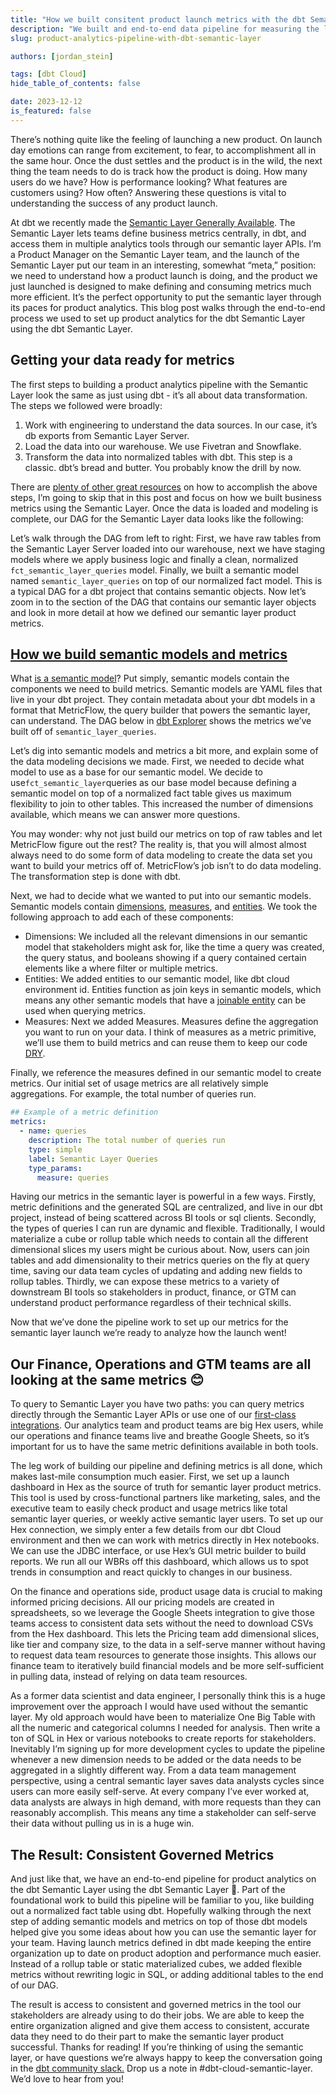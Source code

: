 ```yaml
---
title: "How we built consitent product launch metrics with the dbt Semantic Layer."
description: "We built and end-to-end data pipeline for measuring the launch of the dbt Semantic Layer using the dbt Semantic Layer."
slug: product-analytics-pipeline-with-dbt-semantic-layer

authors: [jordan_stein]

tags: [dbt Cloud]
hide_table_of_contents: false

date: 2023-12-12
is_featured: false
---
```

There’s nothing quite like the feeling of launching a new product. 
On launch day emotions can range from excitement, to fear, to accomplishment all in the same hour. 
Once the dust settles and the product is in the wild, the next thing the team needs to do is track how the product is doing. 
How many users do we have? How is performance looking? What features are customers using? How often? Answering these questions is vital to understanding the success of any product launch.

At dbt we recently made the [Semantic Layer Generally Available](https://www.getdbt.com/blog/new-dbt-cloud-features-announced-at-coalesce-2023). The Semantic Layer lets teams define business metrics centrally, in dbt, and access them in multiple analytics tools through our semantic layer APIs. 
I’m a Product Manager on the Semantic Layer team, and the launch of the Semantic Layer put our team in an interesting, somewhat “meta,” position: we need to understand how a product launch is doing, and the product we just launched is designed to make defining and consuming metrics much more efficient.  It’s the perfect opportunity to put the semantic layer through its paces for product analytics. This blog post walks through the end-to-end process we used to set up product analytics for the dbt Semantic Layer using the dbt Semantic Layer. 
<!-- truncate -->
## Getting your data ready for metrics

The first steps to building a product analytics pipeline with the Semantic Layer look the same as just using dbt - it’s all about data transformation. The steps we followed were broadly:

1. Work with engineering to understand the data sources. In our case, it’s db exports from Semantic Layer Server.
2. Load the data into our warehouse. We use Fivetran and Snowflake. 
3. Transform the data into normalized tables with dbt. This step is a classic. dbt’s bread and butter. You probably know the drill by now.

There are [plenty of other great resources](https://docs.getdbt.com/docs/build/projects) on how to accomplish the above steps, I’m going to skip that in this post and focus on how we built business metrics using the Semantic Layer.  Once the data is loaded and modeling is complete, our DAG for the Semantic Layer data looks like the following:



<Lightbox src="/img/blog/2023-12-11-semantic-layer-on-semantic-layer/Screenshot-dag.png" width="70%" title="Semantic Layer DAG in dbt Explorer" />




Let’s walk through the DAG from left to right: First, we have raw tables from the Semantic Layer Server loaded into our warehouse, next we have staging models where we apply business logic and finally a clean, normalized `fct_semantic_layer_queries` model. Finally, we built a semantic model named `semantic_layer_queries` on top of our normalized fact model. This is a typical DAG for a dbt project that contains semantic objects. Now let’s zoom in to the section of the DAG that contains our semantic layer objects and look in more detail at how we defined our semantic layer product metrics. 

## [How we build semantic models and metrics](https://docs.getdbt.com/best-practices/how-we-build-our-metrics/semantic-layer-1-intro)

What [is a semantic model](https://docs.getdbt.com/docs/build/semantic-models)? Put simply, semantic models contain the components we need to build metrics. Semantic models are YAML files that live in your dbt project. They contain metadata about your dbt models in a format that MetricFlow, the query builder that powers the semantic layer, can understand. The DAG below in [dbt Explorer](https://docs.getdbt.com/docs/collaborate/explore-projects) shows the metrics we’ve built off of `semantic_layer_queries`.

<Lightbox src="/img/blog/2023-12-11-semantic-layer-on-semantic-layer/Screenshot-metrics-dag.png" width="80%" title="Semantic Layer DAG in dbt Explorer" />


Let’s dig into semantic models and metrics a bit more, and explain some of the data modeling decisions we made. First, we needed to decide what model to use as a base for our semantic model. We decide to use`fct_semantic_layer`queries as our base model because defining a semantic model on top of a normalized fact table gives us maximum flexibility to join to other tables. This increased the number of dimensions available, which means we  can answer more questions. 

You may wonder: why not just build our metrics on top of raw tables and let MetricFlow figure out the rest? The reality is, that you will almost almost always need to do some form of data modeling to create the data set you want to build your metrics off of. MetricFlow’s job isn’t to do data modeling. The transformation step is done with dbt. 

Next, we had to decide what we wanted to put into our semantic models. Semantic models contain [dimensions](https://docs.getdbt.com/docs/build/dimensions), [measures](https://docs.getdbt.com/docs/build/measures), and [entities](https://docs.getdbt.com/docs/build/entities). We took the following approach to add each of these components:

- Dimensions: We included all the relevant dimensions in our semantic model that stakeholders might ask for, like the time a query was created, the query status, and booleans showing if a query contained certain elements like a where filter or multiple metrics.
- Entities: We added entities to our semantic model, like dbt cloud environment id. Entities function as join keys in semantic models, which means any other semantic models that have a j[oinable entity](https://docs.getdbt.com/docs/build/join-logic) can be used when querying metrics.
- Measures: Next we added Measures. Measures define the aggregation you want to run on your data. I think of measures as a metric primitive, we’ll use them to build metrics and can reuse them to keep our code [DRY](https://docs.getdbt.com/terms/dry).

Finally, we reference the measures defined in our semantic model to create metrics. Our initial set of usage metrics are all relatively simple aggregations. For example, the total number of queries run. 

```yaml
## Example of a metric definition 
metrics:
  - name: queries
    description: The total number of queries run
    type: simple
    label: Semantic Layer Queries
    type_params:
      measure: queries
```

Having our metrics in the semantic layer is powerful in a few ways. Firstly, metric definitions and the generated SQL are centralized, and live in our dbt project, instead of being scattered across BI tools or sql clients. Secondly, the types of queries I can run are dynamic and flexible. Traditionally, I would materialize a cube or rollup table which needs to contain all the different dimensional slices my users might be curious about. Now, users can join tables and add dimensionality to their metrics queries on the fly at query time, saving our data team cycles of updating and adding new fields to rollup tables. Thirdly, we can expose these metrics to a variety of downstream BI tools so stakeholders in product, finance, or GTM can understand product performance regardless of their technical skills. 

Now that we’ve done the pipeline work to set up our metrics for the semantic layer launch we’re ready to analyze how the launch went!

## Our Finance, Operations and GTM teams are all looking at the same metrics 😊 

To query to Semantic Layer you have two paths: you can query metrics directly through the Semantic Layer APIs or use one of our [first-class integrations](https://docs.getdbt.com/docs/use-dbt-semantic-layer/avail-sl-integrations). Our analytics team and product teams are big Hex users, while our operations and finance teams live and breathe Google Sheets, so it’s important for us to have the same metric definitions available in both tools. 

The leg work of building our pipeline and defining metrics is all done, which makes last-mile consumption much easier. First, we set up a launch dashboard in Hex as the source of truth for semantic layer product metrics. This tool is used by cross-functional partners like marketing, sales, and the executive team to easily check product and usage metrics like total semantic layer queries, or weekly active semantic layer users. To set up our Hex connection, we simply enter a few details from our dbt Cloud environment and then we can work with metrics directly in Hex notebooks. We can use the JDBC interface, or use Hex’s GUI metric builder to build reports. We run all our WBRs off this dashboard, which allows us to spot trends in consumption and react quickly to changes in our business.


<Lightbox src="/img/blog/2023-12-11-semantic-layer-on-semantic-layer/Screenshot-hex.png" width="70%" title="Semantic Layer query builder in Hex" />


On the finance and operations side, product usage data is crucial to making informed pricing decisions. All our pricing models are created in spreadsheets, so we leverage the Google Sheets integration to give those teams access to consistent data sets without the need to download CSVs from the Hex dashboard. This lets the Pricing team add dimensional slices, like tier and company size, to the data in a self-serve manner without having to request data team resources to generate those insights. This allows our finance team to iteratively build financial models and be more self-sufficient in pulling data, instead of relying on data team resources. 


<Lightbox src="/img/blog/2023-12-11-semantic-layer-on-semantic-layer/Screenshot-gsheets.png" width="25%" title="Semantic Layer query builder in Google Sheets" />


As a former data scientist and data engineer, I personally think this is a huge improvement over the approach I would have used without the semantic layer. My old approach would have been to materialize One Big Table with all the numeric and categorical columns I needed for analysis. Then write a ton of SQL in Hex or various notebooks to create reports for stakeholders. Inevitably I’m signing up for more development cycles to update the pipeline whenever a new dimension needs to be added or the data needs to be aggregated in a slightly different way. From a data team management perspective, using a central semantic layer saves data analysts cycles since users can more easily self-serve. At every company I’ve ever worked at, data analysts are always in high demand, with more requests than they can reasonably accomplish. This means any time a stakeholder can self-serve their data without pulling us in is a huge win.

## The Result: Consistent Governed Metrics

And just like that, we have an end-to-end pipeline for product analytics on the dbt Semantic Layer using the dbt Semantic Layer 🤯. Part of the foundational work to build this pipeline will be familiar to you, like building out a normalized fact table using dbt. Hopefully walking through the next step of adding semantic models and metrics on top of those dbt models helped give you some ideas about how you can use the semantic layer for your team. Having launch metrics defined in dbt made keeping the entire organization up to date on product adoption and performance much easier. Instead of a rollup table or static materialized cubes, we added flexible metrics without rewriting logic in SQL, or adding additional tables to the end of our DAG. 

The result is access to consistent and governed metrics in the tool our stakeholders are already using to do their jobs. We are able to keep the entire organization aligned and give them access to consistent, accurate data they need to do their part to make the semantic layer product successful. Thanks for reading! If you’re thinking of using the semantic layer, or have questions we’re always happy to keep the conversation going in the [dbt community slack.](https://www.getdbt.com/community/join-the-community) Drop us a note in #dbt-cloud-semantic-layer. We’d love to hear from you!
